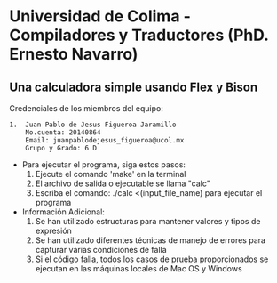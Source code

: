 # Universidad de Colima - Compiladores y Traductores (PhD. Ernesto Navarro)

## Una calculadora simple usando Flex y Bison

Credenciales de los miembros del equipo:

    1.  Juan Pablo de Jesus Figueroa Jaramillo
        No.cuenta: 20140864
        Email: juanpablodejesus_figueroa@ucol.mx
        Grupo y Grado: 6 D 



- Para ejecutar el programa, siga estos pasos:
    1. Ejecute el comando 'make' en la terminal
    2. El archivo de salida o ejecutable se llama "calc"
    3. Escriba el comando: ./calc <(input_file_name) para ejecutar el programa
- Información Adicional:
    1. Se han utilizado estructuras para mantener valores y tipos de expresión
    2. Se han utilizado diferentes técnicas de manejo de errores para capturar varias condiciones de falla
    3. Si el código falla, todos los casos de prueba proporcionados se ejecutan en las máquinas locales de Mac OS y Windows

